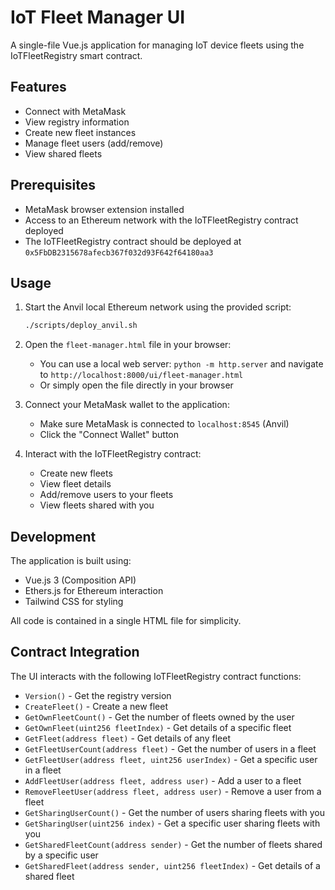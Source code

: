 # IoT Fleet Manager UI

A single-file Vue.js application for managing IoT device fleets using the IoTFleetRegistry smart contract.

## Features

- Connect with MetaMask
- View registry information
- Create new fleet instances
- Manage fleet users (add/remove)
- View shared fleets

## Prerequisites

- MetaMask browser extension installed
- Access to an Ethereum network with the IoTFleetRegistry contract deployed
- The IoTFleetRegistry contract should be deployed at `0x5FbDB2315678afecb367f032d93F642f64180aa3`

## Usage

1. Start the Anvil local Ethereum network using the provided script:
   ```bash
   ./scripts/deploy_anvil.sh
   ```

2. Open the `fleet-manager.html` file in your browser:
   - You can use a local web server: `python -m http.server` and navigate to `http://localhost:8000/ui/fleet-manager.html`
   - Or simply open the file directly in your browser

3. Connect your MetaMask wallet to the application:
   - Make sure MetaMask is connected to `localhost:8545` (Anvil)
   - Click the "Connect Wallet" button

4. Interact with the IoTFleetRegistry contract:
   - Create new fleets
   - View fleet details
   - Add/remove users to your fleets
   - View fleets shared with you

## Development

The application is built using:
- Vue.js 3 (Composition API)
- Ethers.js for Ethereum interaction
- Tailwind CSS for styling

All code is contained in a single HTML file for simplicity.

## Contract Integration

The UI interacts with the following IoTFleetRegistry contract functions:

- `Version()` - Get the registry version
- `CreateFleet()` - Create a new fleet
- `GetOwnFleetCount()` - Get the number of fleets owned by the user
- `GetOwnFleet(uint256 fleetIndex)` - Get details of a specific fleet
- `GetFleet(address fleet)` - Get details of any fleet
- `GetFleetUserCount(address fleet)` - Get the number of users in a fleet
- `GetFleetUser(address fleet, uint256 userIndex)` - Get a specific user in a fleet
- `AddFleetUser(address fleet, address user)` - Add a user to a fleet
- `RemoveFleetUser(address fleet, address user)` - Remove a user from a fleet
- `GetSharingUserCount()` - Get the number of users sharing fleets with you
- `GetSharingUser(uint256 index)` - Get a specific user sharing fleets with you
- `GetSharedFleetCount(address sender)` - Get the number of fleets shared by a specific user
- `GetSharedFleet(address sender, uint256 fleetIndex)` - Get details of a shared fleet 
